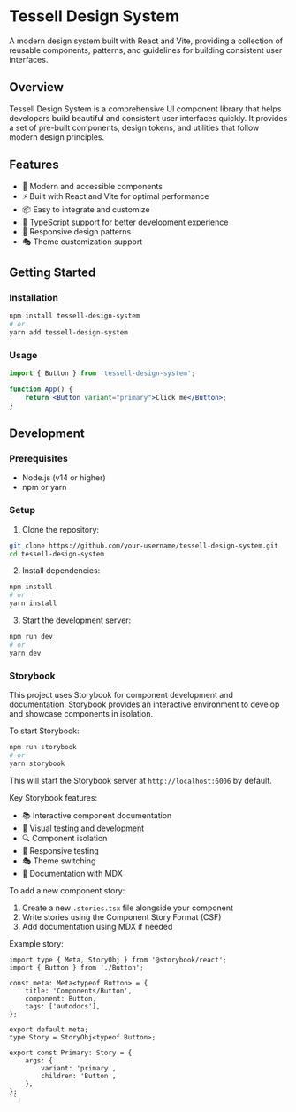 # Tessell Design System

A modern design system built with React and Vite, providing a collection of reusable components, patterns, and guidelines for building consistent user interfaces.

## Overview

Tessell Design System is a comprehensive UI component library that helps developers build beautiful and consistent user interfaces quickly. It provides a set of pre-built components, design tokens, and utilities that follow modern design principles.

## Features

- 🎨 Modern and accessible components
- ⚡️ Built with React and Vite for optimal performance
- 📦 Easy to integrate and customize
- 🎯 TypeScript support for better development experience
- 📱 Responsive design patterns
- 🎭 Theme customization support

## Getting Started

### Installation

```bash
npm install tessell-design-system
# or
yarn add tessell-design-system
```

### Usage

```jsx
import { Button } from 'tessell-design-system';

function App() {
    return <Button variant="primary">Click me</Button>;
}
```

## Development

### Prerequisites

- Node.js (v14 or higher)
- npm or yarn

### Setup

1. Clone the repository:

```bash
git clone https://github.com/your-username/tessell-design-system.git
cd tessell-design-system
```

2. Install dependencies:

```bash
npm install
# or
yarn install
```

3. Start the development server:

```bash
npm run dev
# or
yarn dev
```

### Storybook

This project uses Storybook for component development and documentation. Storybook provides an interactive environment to develop and showcase components in isolation.

To start Storybook:

```bash
npm run storybook
# or
yarn storybook
```

This will start the Storybook server at `http://localhost:6006` by default.

Key Storybook features:

- 📚 Interactive component documentation
- 🎨 Visual testing and development
- 🔍 Component isolation
- 📱 Responsive testing
- 🎭 Theme switching
- 📝 Documentation with MDX

To add a new component story:

1. Create a new `.stories.tsx` file alongside your component
2. Write stories using the Component Story Format (CSF)
3. Add documentation using MDX if needed

Example story:

```tsx
import type { Meta, StoryObj } from '@storybook/react';
import { Button } from './Button';

const meta: Meta<typeof Button> = {
    title: 'Components/Button',
    component: Button,
    tags: ['autodocs'],
};

export default meta;
type Story = StoryObj<typeof Button>;

export const Primary: Story = {
    args: {
        variant: 'primary',
        children: 'Button',
    },
};
``;
```
